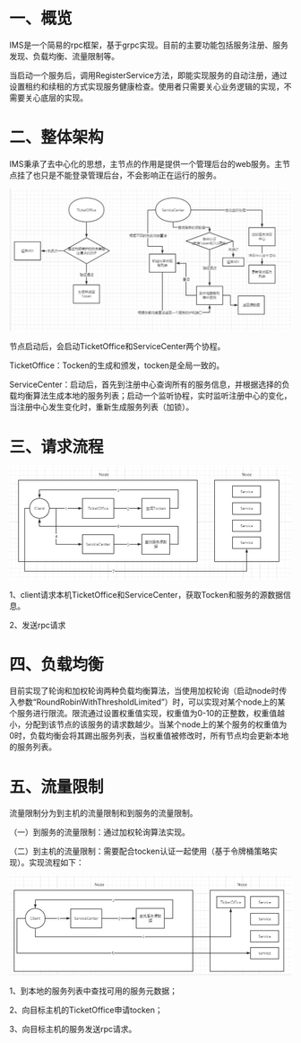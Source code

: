 # 一、概览

IMS是一个简易的rpc框架，基于grpc实现。目前的主要功能包括服务注册、服务发现、负载均衡、流量限制等。

当启动一个服务后，调用RegisterService方法，即能实现服务的自动注册，通过设置租约和续租的方式实现服务健康检查。使用者只需要关心业务逻辑的实现，不需要关心底层的实现。



# 二、整体架构

IMS秉承了去中心化的思想，主节点的作用是提供一个管理后台的web服务。主节点挂了也只是不能登录管理后台，不会影响正在运行的服务。

![image text](https://github.com/huntercsw/IMS/blob/dev/Doduments/1594088269(1).png)

节点启动后，会启动TicketOffice和ServiceCenter两个协程。

TicketOffice：Tocken的生成和颁发，tocken是全局一致的。

ServiceCenter：启动后，首先到注册中心查询所有的服务信息，并根据选择的负载均衡算法生成本地的服务列表；启动一个监听协程，实时监听注册中心的变化，当注册中心发生变化时，重新生成服务列表（加锁）。



# 三、请求流程

![](./request_flow.png)

1、client请求本机TicketOffice和ServiceCenter，获取Tocken和服务的源数据信息。

2、发送rpc请求



# 四、负载均衡

目前实现了轮询和加权轮询两种负载均衡算法，当使用加权轮询（启动node时传入参数“RoundRobinWithThresholdLimited”）时，可以实现对某个node上的某个服务进行限流。限流通过设置权重值实现，权重值为0-10的正整数，权重值越小，分配到该节点的该服务的请求数越少。当某个node上的某个服务的权重值为0时，负载均衡会将其踢出服务列表，当权重值被修改时，所有节点均会更新本地的服务列表。



# 五、流量限制

流量限制分为到主机的流量限制和到服务的流量限制。

（一）到服务的流量限制：通过加权轮询算法实现。

（二）到主机的流量限制：需要配合tocken认证一起使用（基于令牌桶策略实现）。实现流程如下：

![](./host_limit_flow.png)

1、到本地的服务列表中查找可用的服务元数据；

2、向目标主机的TicketOffice申请tocken；

3、向目标主机的服务发送rpc请求。
